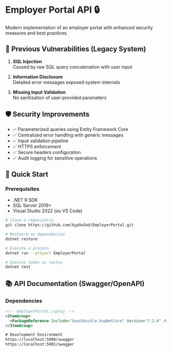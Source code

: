 # Employer Portal API 🔒
Modern implementation of an employer portal with enhanced security measures and best practices.

## 🚨 Previous Vulnerabilities (Legacy System)
1. **SQL Injection**  
   Caused by raw SQL query concatenation with user input
   
2. **Information Disclosure**  
   Detailed error messages exposed system internals
   
3. **Missing Input Validation**  
   No sanitization of user-provided parameters

## 🛡️ Security Improvements
- ✅ Parameterized queries using Entity Framework Core
- ✅ Centralized error handling with generic messages
- ✅ Input validation pipeline
- ✅ HTTPS enforcement
- ✅ Secure headers configuration
- ✅ Audit logging for sensitive operations

## 🚀 Quick Start

### Prerequisites
- .NET 9 SDK
- SQL Server 2019+
- Visual Studio 2022 (ou VS Code)

```bash
# Clone o repositório
git clone https://github.com/Xyp9xGod/EmployerPortal.git

# Restaure as dependências
dotnet restore

# Execute o projeto
dotnet run --project EmployerPortal

# Execute todos os testes
dotnet test
```

## 📚 API Documentation (Swagger/OpenAPI)

### Dependencies
```xml
<!-- EmployerPortal.csproj -->
<ItemGroup>
  <PackageReference Include="Swashbuckle.AspNetCore" Version="7.2.0" />
</ItemGroup>

# Development Environment
https://localhost:5000/swagger
https://localhost:5001/swagger
```
